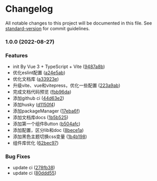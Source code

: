 # Changelog

All notable changes to this project will be documented in this file. See [standard-version](https://github.com/conventional-changelog/standard-version) for commit guidelines.

### 1.0.0 (2022-08-27)


### Features

* init By Vue 3 + TypeScript + Vite ([9487a8b](https://github.com/wei-design/web-vue/commit/9487a8be27d396f6ea96b0ff3b57473325d7f54b))
* 优化eslint配置 ([a24e5ab](https://github.com/wei-design/web-vue/commit/a24e5ab7bba764a886f4793e9231082f9fffeb6a))
* 优化文档库 ([a33923e](https://github.com/wei-design/web-vue/commit/a33923ea11ba64454097896bb2679e218cc439b7))
* 升级vite、vue和vitepress，优化一些配置 ([223a9ab](https://github.com/wei-design/web-vue/commit/223a9ab979cf19d6b13e8c36ad55aebf48bc39da))
* 完成文档代码预览 ([fbb96da](https://github.com/wei-design/web-vue/commit/fbb96da11e6195a0cbcbfb6f4c34555ecda5617e))
* 添加github ci ([44d63e2](https://github.com/wei-design/web-vue/commit/44d63e2cb714669945a3d27f99f3148915c904c4))
* 添加husky ([d1150f4](https://github.com/wei-design/web-vue/commit/d1150f47e84dc4ddc0fda5d16bc1ab837b551b05))
* 添加packageManager ([17eba6f](https://github.com/wei-design/web-vue/commit/17eba6f1d8e9b9dc537996e49ea1e1ed3b251520))
* 添加文档库docs ([1b5b525](https://github.com/wei-design/web-vue/commit/1b5b5257059857da9bc0d10cc03ac45b4a46f5f6))
* 添加第一个组件Button ([b504afc](https://github.com/wei-design/web-vue/commit/b504afc40e119f0c336f27792775236d2f708762))
* 添加配置，区分lib和doc ([8bece1a](https://github.com/wei-design/web-vue/commit/8bece1a69ed1c685632460212bae4a26eab3fd8f))
* 添加黑色主题切换css变量 ([1b4b198](https://github.com/wei-design/web-vue/commit/1b4b1986dc35664ea000cfdb6c34da8582866b3b))
* 组件库优化 ([62bec97](https://github.com/wei-design/web-vue/commit/62bec97692fa1bfd961f2e9bc064e10c3ab74b8e))


### Bug Fixes

* update ci ([278fb38](https://github.com/wei-design/web-vue/commit/278fb3860f460bbbdb045fd2bbe96c9994505d6e))
* update ci ([80ddd55](https://github.com/wei-design/web-vue/commit/80ddd55e367d5c495354757d584827a97ba25a0d))

